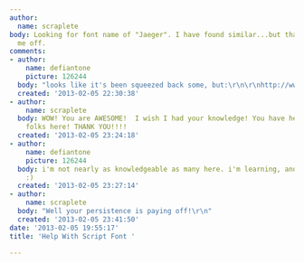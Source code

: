 ```yaml
---
author:
  name: scraplete
body: Looking for font name of "Jaeger". I have found similar...but that "J" is throwing
  me off.
comments:
- author:
    name: defiantone
    picture: 126244
  body: "looks like it's been squeezed back some, but:\r\n\r\nhttp://www.fonts.com/font/monotype-imaging/helinda-rook/regular"
  created: '2013-02-05 22:30:38'
- author:
    name: scraplete
  body: WOW! You are AWESOME!  I wish I had your knowledge! You have helped SOOO many
    folks here! THANK YOU!!!!
  created: '2013-02-05 23:24:18'
- author:
    name: defiantone
    picture: 126244
  body: i'm not nearly as knowledgeable as many here. i'm learning, and persistent
    :)
  created: '2013-02-05 23:27:14'
- author:
    name: scraplete
  body: "Well your persistence is paying off!\r\n"
  created: '2013-02-05 23:41:50'
date: '2013-02-05 19:55:17'
title: 'Help With Script Font '

---
```

